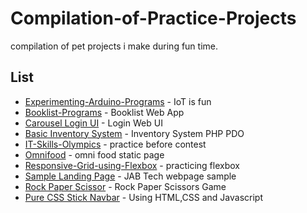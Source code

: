 # Compilation-of-Practice-Projects
compilation of pet projects i make during fun time.

## List

* [Experimenting-Arduino-Programs](https://github.com/stnbnvdz/Compilation-of-Pet-Projects/tree/master/Experimenting-Arduino-Programs) - IoT is fun
* [Booklist-Programs](https://github.com/stnbnvdz/Compilation-of-Personal-Projects/tree/master/Booklist) - Booklist Web App
* [Carousel Login UI](https://github.com/stnbnvdz/Compilation-of-Pet-Projects/tree/master/Carousel%20Login%20UI) - Login Web UI
* [Basic Inventory System](https://github.com/stnbnvdz/Compilation-of-Personal-Projects/tree/master/Inventory) - Inventory System PHP PDO 
* [IT-Skills-Olympics](https://github.com/stnbnvdz/Compilation-of-Pet-Projects/tree/master/IT-Skills-Olympics) - practice before contest
* [Omnifood](https://github.com/stnbnvdz/Compilation-of-Pet-Projects/tree/master/Omnifood) - omni food static page
* [Responsive-Grid-using-Flexbox](https://github.com/stnbnvdz/Compilation-of-Pet-Projects/tree/master/Responsive-Grid-using-Flexbox) - practicing flexbox
* [Sample Landing Page](https://github.com/stnbnvdz/Compilation-of-Pet-Projects/tree/master/Sample%20Landing%20Page) - JAB Tech webpage sample
* [Rock Paper Scissor](https://github.com/stnbnvdz/Compilation-of-Pet-Projects/tree/master/RockPaperScissors) -   Rock Paper Scissors Game
* [Pure CSS Stick Navbar](https://github.com/stnbnvdz/Compilation-of-Pet-Projects/tree/master/Sample%20Landing%20Page) -  Using HTML,CSS and Javascript
